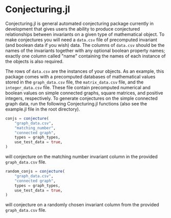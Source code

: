# Conjecturing.jl

Conjecturing.jl is general automated conjecturing package currently in development that gives users the ability to produce conjectured relationships between invariants on a given type of mathematical object. To make conjectures you will need a ```data.csv``` file of precomputed invariant (and boolean data if you wish) data. The columns of ```data.csv``` should be the names of the invariants together with any optional boolean property names; exactly one column called "name" containing the names of each instance of the objects is also required. 

The rows of ```data.csv``` are the instances of your objects. As an example, this package comes with a precomputed databases of mathematical values stored in the ```graph_data.csv``` file, the ```matrix_data.csv``` file, and the ```integer_data.csv``` file. These file contain precomputed numerical and boolean values on simple connected graphs, square matrices, and positive integers, respectively. To generate conjectures on the simple connected graph data, run the following Conjecturing.jl functions (also see the example.jl file in the root directory).


```Julia
conjs = conjecture(
    "graph_data.csv",
    "matching_number",
    "connected graph",
    types = graph_types,
    use_test_data = true,
)

```
will conjecture on the matching number invariant column in the provided ```graph_data.csv``` file. 

```Julia
random_conjs = conjecture(
    "graph_data.csv",
    "connected graph",
    types = graph_types,
    use_test_data = true,
)
```

will conjecture on a randomly chosen invariant column from the provided ```graph_data.csv``` file. 

